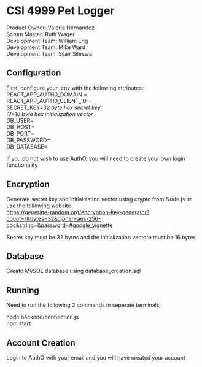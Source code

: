 # CSI 4999 Pet Logger
Product Owner: Valeria Hernandez\
Scrum Master: Ruth Wager\
Development Team: William Eng\
Development Team: Mike Ward\
Development Team: Silair Sileewa

## Configuration
First, configure your .env with the following attributes: \
REACT_APP_AUTH0_DOMAIN = \
REACT_APP_AUTH0_CLIENT_ID = \
SECRET_KEY=*32 byte hex secret key* \
IV=*16 byte hex initialization vector* \
DB_USER= \
DB_HOST= \
DB_PORT= \
DB_PASSWORD= \
DB_DATABASE= 

If you do not wish to use AuthO, you will need to create your own login functionality

## Encryption
Generate secret key and initialization vector using crypto from Node.js or use the following website \
https://generate-random.org/encryption-key-generator?count=1&bytes=32&cipher=aes-256-cbc&string=&password=#google_vignette

Secret key must be 32 bytes and the initialization vectore must be 16 bytes

## Database
Create MySQL database using database_creation.sql

## Running
Need to run the following 2 commands in seperate terminals:

node backend/connection.js \
npm start

## Account Creation
Login to AuthO with your email and you will have created your account
